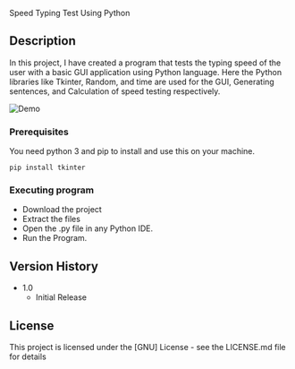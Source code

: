 
Speed Typing Test Using Python

## Description

In this project, I have created a program that tests the typing speed of the user with a basic GUI application using Python language. Here the Python libraries like Tkinter, Random, and time are used for the GUI, Generating sentences, and Calculation of speed testing respectively.

![Demo](https://github.com/yashkumar99-dev/speed-typing-test-python/blob/main/Speed%20Type%20Test.PNG)

### Prerequisites

You need python 3 and pip to install and use this on your machine.
```
pip install tkinter
```

### Executing program

* Download the project
* Extract the files 
* Open the .py file in any Python IDE.
* Run the Program. 

## Version History

* 1.0
    * Initial Release

## License

This project is licensed under the [GNU] License - see the LICENSE.md file for details
